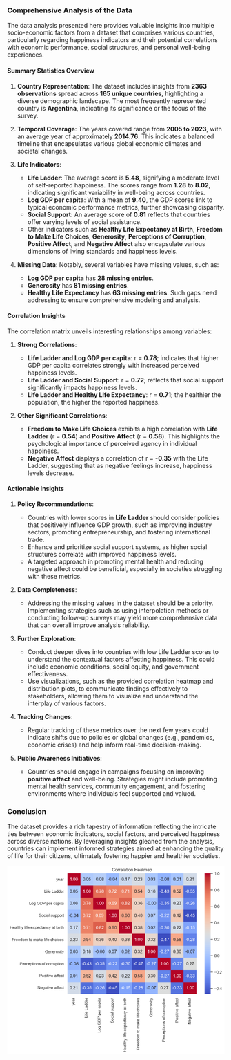 ### Comprehensive Analysis of the Data

The data analysis presented here provides valuable insights into multiple socio-economic factors from a dataset that comprises various countries, particularly regarding happiness indicators and their potential correlations with economic performance, social structures, and personal well-being experiences.

#### Summary Statistics Overview
1. **Country Representation**: The dataset includes insights from **2363 observations** spread across **165 unique countries**, highlighting a diverse demographic landscape. The most frequently represented country is **Argentina**, indicating its significance or the focus of the survey.
  
2. **Temporal Coverage**: The years covered range from **2005 to 2023**, with an average year of approximately **2014.76**. This indicates a balanced timeline that encapsulates various global economic climates and societal changes.

3. **Life Indicators**:
   - **Life Ladder**: The average score is **5.48**, signifying a moderate level of self-reported happiness. The scores range from **1.28** to **8.02**, indicating significant variability in well-being across countries.
   - **Log GDP per capita**: With a mean of **9.40**, the GDP scores link to typical economic performance metrics, further showcasing disparity.
   - **Social Support**: An average score of **0.81** reflects that countries offer varying levels of social assistance.
   - Other indicators such as **Healthy Life Expectancy at Birth**, **Freedom to Make Life Choices**, **Generosity**, **Perceptions of Corruption**, **Positive Affect**, and **Negative Affect** also encapsulate various dimensions of living standards and happiness levels.

4. **Missing Data**: Notably, several variables have missing values, such as:
   - **Log GDP per capita** has **28 missing entries**.
   - **Generosity** has **81 missing entries**.
   - **Healthy Life Expectancy** has **63 missing entries**.
   Such gaps need addressing to ensure comprehensive modeling and analysis.

#### Correlation Insights
The correlation matrix unveils interesting relationships among variables:

1. **Strong Correlations**:
   - **Life Ladder and Log GDP per capita**: r = **0.78**; indicates that higher GDP per capita correlates strongly with increased perceived happiness levels.
   - **Life Ladder and Social Support**: r = **0.72**; reflects that social support significantly impacts happiness levels.
   - **Life Ladder and Healthy Life Expectancy**: r = **0.71**; the healthier the population, the higher the reported happiness.
  
2. **Other Significant Correlations**: 
   - **Freedom to Make Life Choices** exhibits a high correlation with **Life Ladder** (r = **0.54**) and **Positive Affect** (r = **0.58**). This highlights the psychological importance of perceived agency in individual happiness.
   - **Negative Affect** displays a correlation of r = **-0.35** with the Life Ladder, suggesting that as negative feelings increase, happiness levels decrease.

#### Actionable Insights
1. **Policy Recommendations**:
   - Countries with lower scores in **Life Ladder** should consider policies that positively influence GDP growth, such as improving industry sectors, promoting entrepreneurship, and fostering international trade.
   - Enhance and prioritize social support systems, as higher social structures correlate with improved happiness levels.
   - A targeted approach in promoting mental health and reducing negative affect could be beneficial, especially in societies struggling with these metrics.

2. **Data Completeness**:
   - Addressing the missing values in the dataset should be a priority. Implementing strategies such as using interpolation methods or conducting follow-up surveys may yield more comprehensive data that can overall improve analysis reliability.

3. **Further Exploration**:
   - Conduct deeper dives into countries with low Life Ladder scores to understand the contextual factors affecting happiness. This could include economic conditions, social equity, and government effectiveness.
   - Use visualizations, such as the provided correlation heatmap and distribution plots, to communicate findings effectively to stakeholders, allowing them to visualize and understand the interplay of various factors.

4. **Tracking Changes**:
   - Regular tracking of these metrics over the next few years could indicate shifts due to policies or global changes (e.g., pandemics, economic crises) and help inform real-time decision-making.

5. **Public Awareness Initiatives**:
   - Countries should engage in campaigns focusing on improving **positive affect** and well-being. Strategies might include promoting mental health services, community engagement, and fostering environments where individuals feel supported and valued.

### Conclusion
The dataset provides a rich tapestry of information reflecting the intricate ties between economic indicators, social factors, and perceived happiness across diverse nations. By leveraging insights gleaned from the analysis, countries can implement informed strategies aimed at enhancing the quality of life for their citizens, ultimately fostering happier and healthier societies.

![Correlation Heatmap](correlation_heatmap.png)